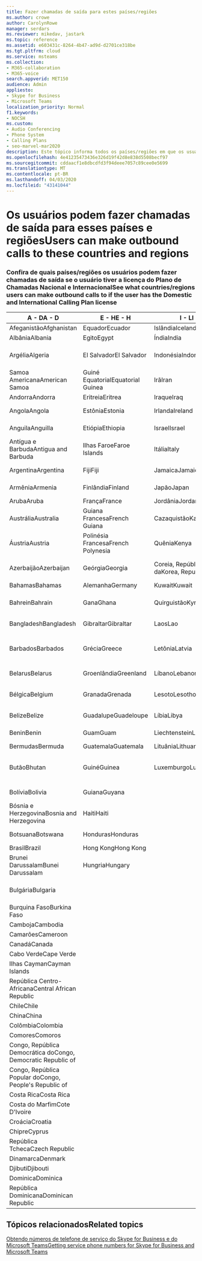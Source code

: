 ```yaml
---
title: Fazer chamadas de saída para estes países/regiões
ms.author: crowe
author: CarolynRowe
manager: serdars
ms.reviewer: mikedav, jastark
ms.topic: reference
ms.assetid: e603431c-8264-4b47-ad9d-d2701ce318be
ms.tgt.pltfrm: cloud
ms.service: msteams
ms.collection:
- M365-collaboration
- M365-voice
search.appverid: MET150
audience: Admin
appliesto:
- Skype for Business
- Microsoft Teams
localization_priority: Normal
f1.keywords:
- NOCSH
ms.custom:
- Audio Conferencing
- Phone System
- Calling Plans
- seo-marvel-mar2020
description: Este tópico informa todos os países/regiões em que os usuários podem fazer chamadas de saída, caso tenham um Plano de Chamada.
ms.openlocfilehash: 4e41235473436e326d19f42d8e838d5508becf97
ms.sourcegitcommit: cddaacf1e8dbcdfd3f94deee7057c89cee0e5699
ms.translationtype: MT
ms.contentlocale: pt-BR
ms.lasthandoff: 04/03/2020
ms.locfileid: "43141044"
---
```

# <a name="users-can-make-outbound-calls-to-these-countries-and-regions"></a><span data-ttu-id="08fec-103">Os usuários podem fazer chamadas de saída para esses países e regiões</span><span class="sxs-lookup"><span data-stu-id="08fec-103">Users can make outbound calls to these countries and regions</span></span>

### <a name="see-what-countriesregions-users-can-make-outbound-calls-to-if-the-user-has-the-domestic-and-international-calling-plan-license"></a><span data-ttu-id="08fec-104">Confira de quais países/regiões os usuários podem fazer chamadas de saída se o usuário tiver a licença do Plano de Chamadas Nacional e Internacional</span><span class="sxs-lookup"><span data-stu-id="08fec-104">See what countries/regions users can make outbound calls to if the user has the Domestic and International Calling Plan license</span></span>

|<span data-ttu-id="08fec-105">**A - D**</span><span class="sxs-lookup"><span data-stu-id="08fec-105">**A - D**</span></span>| <span data-ttu-id="08fec-106">**E - H**</span><span class="sxs-lookup"><span data-stu-id="08fec-106">**E - H**</span></span>|<span data-ttu-id="08fec-107">**I - L**</span><span class="sxs-lookup"><span data-stu-id="08fec-107">**I - L**</span></span>|<span data-ttu-id="08fec-108">**M - O**</span><span class="sxs-lookup"><span data-stu-id="08fec-108">**M - O**</span></span>|<span data-ttu-id="08fec-109">**P - S**</span><span class="sxs-lookup"><span data-stu-id="08fec-109">**P - S**</span></span>|<span data-ttu-id="08fec-110">**T - Z**</span><span class="sxs-lookup"><span data-stu-id="08fec-110">**T - Z**</span></span>|
---|---|---|---|---|---|
|<span data-ttu-id="08fec-111">Afeganistão</span><span class="sxs-lookup"><span data-stu-id="08fec-111">Afghanistan</span></span>|<span data-ttu-id="08fec-112">Equador</span><span class="sxs-lookup"><span data-stu-id="08fec-112">Ecuador</span></span> |<span data-ttu-id="08fec-113">Islândia</span><span class="sxs-lookup"><span data-stu-id="08fec-113">Iceland</span></span> |<span data-ttu-id="08fec-114">Macau</span><span class="sxs-lookup"><span data-stu-id="08fec-114">Macau</span></span> |<span data-ttu-id="08fec-115">Paquistão</span><span class="sxs-lookup"><span data-stu-id="08fec-115">Pakistan</span></span> |<span data-ttu-id="08fec-116">Taiwan</span><span class="sxs-lookup"><span data-stu-id="08fec-116">Taiwan</span></span>   |
|<span data-ttu-id="08fec-117">Albânia</span><span class="sxs-lookup"><span data-stu-id="08fec-117">Albania</span></span>|<span data-ttu-id="08fec-118">Egito</span><span class="sxs-lookup"><span data-stu-id="08fec-118">Egypt</span></span> |<span data-ttu-id="08fec-119">Índia</span><span class="sxs-lookup"><span data-stu-id="08fec-119">India</span></span> |<span data-ttu-id="08fec-120">Macedônia</span><span class="sxs-lookup"><span data-stu-id="08fec-120">Macedonia</span></span> |<span data-ttu-id="08fec-121">Palau</span><span class="sxs-lookup"><span data-stu-id="08fec-121">Palau</span></span> |<span data-ttu-id="08fec-122">Tadjiquistão</span><span class="sxs-lookup"><span data-stu-id="08fec-122">Tajikistan</span></span>   |
|<span data-ttu-id="08fec-123">Argélia</span><span class="sxs-lookup"><span data-stu-id="08fec-123">Algeria</span></span>|<span data-ttu-id="08fec-124">El Salvador</span><span class="sxs-lookup"><span data-stu-id="08fec-124">El Salvador</span></span> |<span data-ttu-id="08fec-125">Indonésia</span><span class="sxs-lookup"><span data-stu-id="08fec-125">Indonesia</span></span> |<span data-ttu-id="08fec-126">Malaui</span><span class="sxs-lookup"><span data-stu-id="08fec-126">Malawi</span></span> |<span data-ttu-id="08fec-127">Autoridade Palestina</span><span class="sxs-lookup"><span data-stu-id="08fec-127">Palestinian Authority</span></span> |<span data-ttu-id="08fec-128">Tanzânia, República Unida da</span><span class="sxs-lookup"><span data-stu-id="08fec-128">Tanzania, United Republic of</span></span>  |
|<span data-ttu-id="08fec-129">Samoa Americana</span><span class="sxs-lookup"><span data-stu-id="08fec-129">American Samoa</span></span>|<span data-ttu-id="08fec-130">Guiné Equatorial</span><span class="sxs-lookup"><span data-stu-id="08fec-130">Equatorial Guinea</span></span> |<span data-ttu-id="08fec-131">Irã</span><span class="sxs-lookup"><span data-stu-id="08fec-131">Iran</span></span> |<span data-ttu-id="08fec-132">Malásia</span><span class="sxs-lookup"><span data-stu-id="08fec-132">Malaysia</span></span> |<span data-ttu-id="08fec-133">Panamá</span><span class="sxs-lookup"><span data-stu-id="08fec-133">Panama</span></span> | <span data-ttu-id="08fec-134">Tailândia</span><span class="sxs-lookup"><span data-stu-id="08fec-134">Thailand</span></span>   |
|<span data-ttu-id="08fec-135">Andorra</span><span class="sxs-lookup"><span data-stu-id="08fec-135">Andorra</span></span> |<span data-ttu-id="08fec-136">Eritreia</span><span class="sxs-lookup"><span data-stu-id="08fec-136">Eritrea</span></span> |<span data-ttu-id="08fec-137">Iraque</span><span class="sxs-lookup"><span data-stu-id="08fec-137">Iraq</span></span> |<span data-ttu-id="08fec-138">Mali</span><span class="sxs-lookup"><span data-stu-id="08fec-138">Mali</span></span> |<span data-ttu-id="08fec-139">Paraguai</span><span class="sxs-lookup"><span data-stu-id="08fec-139">Paraguay</span></span> |<span data-ttu-id="08fec-140">Togo</span><span class="sxs-lookup"><span data-stu-id="08fec-140">Togo</span></span>   |
|<span data-ttu-id="08fec-141">Angola</span><span class="sxs-lookup"><span data-stu-id="08fec-141">Angola</span></span> |<span data-ttu-id="08fec-142">Estônia</span><span class="sxs-lookup"><span data-stu-id="08fec-142">Estonia</span></span> |<span data-ttu-id="08fec-143">Irlanda</span><span class="sxs-lookup"><span data-stu-id="08fec-143">Ireland</span></span> |<span data-ttu-id="08fec-144">Malta</span><span class="sxs-lookup"><span data-stu-id="08fec-144">Malta</span></span> |<span data-ttu-id="08fec-145">Peru</span><span class="sxs-lookup"><span data-stu-id="08fec-145">Peru</span></span> | <span data-ttu-id="08fec-146">Trinidad e Tobago</span><span class="sxs-lookup"><span data-stu-id="08fec-146">Trinidad and Tobago</span></span>  |
|<span data-ttu-id="08fec-147">Anguila</span><span class="sxs-lookup"><span data-stu-id="08fec-147">Anguilla</span></span> |<span data-ttu-id="08fec-148">Etiópia</span><span class="sxs-lookup"><span data-stu-id="08fec-148">Ethiopia</span></span> |<span data-ttu-id="08fec-149">Israel</span><span class="sxs-lookup"><span data-stu-id="08fec-149">Israel</span></span> |<span data-ttu-id="08fec-150">Ilhas Marshall</span><span class="sxs-lookup"><span data-stu-id="08fec-150">Marshall Islands</span></span> | <span data-ttu-id="08fec-151">Filipinas</span><span class="sxs-lookup"><span data-stu-id="08fec-151">Philippines</span></span> | <span data-ttu-id="08fec-152">Turquia</span><span class="sxs-lookup"><span data-stu-id="08fec-152">Turkey</span></span> |
|<span data-ttu-id="08fec-153">Antígua e Barbuda</span><span class="sxs-lookup"><span data-stu-id="08fec-153">Antigua and Barbuda</span></span> | <span data-ttu-id="08fec-154">Ilhas Faroe</span><span class="sxs-lookup"><span data-stu-id="08fec-154">Faroe Islands</span></span> |<span data-ttu-id="08fec-155">Itália</span><span class="sxs-lookup"><span data-stu-id="08fec-155">Italy</span></span> |<span data-ttu-id="08fec-156">Martinica</span><span class="sxs-lookup"><span data-stu-id="08fec-156">Martinique</span></span> |<span data-ttu-id="08fec-157">Polônia</span><span class="sxs-lookup"><span data-stu-id="08fec-157">Poland</span></span> |<span data-ttu-id="08fec-158">Turcomenistão</span><span class="sxs-lookup"><span data-stu-id="08fec-158">Turkmenistan</span></span> |
|<span data-ttu-id="08fec-159">Argentina</span><span class="sxs-lookup"><span data-stu-id="08fec-159">Argentina</span></span>|<span data-ttu-id="08fec-160">Fiji</span><span class="sxs-lookup"><span data-stu-id="08fec-160">Fiji</span></span> |<span data-ttu-id="08fec-161">Jamaica</span><span class="sxs-lookup"><span data-stu-id="08fec-161">Jamaica</span></span> |<span data-ttu-id="08fec-162">Maurício</span><span class="sxs-lookup"><span data-stu-id="08fec-162">Mauritius</span></span> |<span data-ttu-id="08fec-163">Portugal</span><span class="sxs-lookup"><span data-stu-id="08fec-163">Portugal</span></span> |<span data-ttu-id="08fec-164">Turcos e Caicos</span><span class="sxs-lookup"><span data-stu-id="08fec-164">Turks and Caicos</span></span>   |
|<span data-ttu-id="08fec-165">Armênia</span><span class="sxs-lookup"><span data-stu-id="08fec-165">Armenia</span></span> |<span data-ttu-id="08fec-166">Finlândia</span><span class="sxs-lookup"><span data-stu-id="08fec-166">Finland</span></span> |<span data-ttu-id="08fec-167">Japão</span><span class="sxs-lookup"><span data-stu-id="08fec-167">Japan</span></span> |<span data-ttu-id="08fec-168">Mayotte</span><span class="sxs-lookup"><span data-stu-id="08fec-168">Mayotte</span></span> | <span data-ttu-id="08fec-169">Porto Rico</span><span class="sxs-lookup"><span data-stu-id="08fec-169">Puerto Rico</span></span> |<span data-ttu-id="08fec-170">Uganda</span><span class="sxs-lookup"><span data-stu-id="08fec-170">Uganda</span></span>  |
|<span data-ttu-id="08fec-171">Aruba</span><span class="sxs-lookup"><span data-stu-id="08fec-171">Aruba</span></span> |<span data-ttu-id="08fec-172">França</span><span class="sxs-lookup"><span data-stu-id="08fec-172">France</span></span> |<span data-ttu-id="08fec-173">Jordânia</span><span class="sxs-lookup"><span data-stu-id="08fec-173">Jordan</span></span> |<span data-ttu-id="08fec-174">México</span><span class="sxs-lookup"><span data-stu-id="08fec-174">Mexico</span></span> |<span data-ttu-id="08fec-175">Catar</span><span class="sxs-lookup"><span data-stu-id="08fec-175">Qatar</span></span> | <span data-ttu-id="08fec-176">Ucrânia</span><span class="sxs-lookup"><span data-stu-id="08fec-176">Ukraine</span></span>   |
|<span data-ttu-id="08fec-177">Austrália</span><span class="sxs-lookup"><span data-stu-id="08fec-177">Australia</span></span> |<span data-ttu-id="08fec-178">Guiana Francesa</span><span class="sxs-lookup"><span data-stu-id="08fec-178">French Guiana</span></span> |<span data-ttu-id="08fec-179">Cazaquistão</span><span class="sxs-lookup"><span data-stu-id="08fec-179">Kazakhstan</span></span> |<span data-ttu-id="08fec-180">Micronésia</span><span class="sxs-lookup"><span data-stu-id="08fec-180">Micronesia</span></span> |<span data-ttu-id="08fec-181">Reunião</span><span class="sxs-lookup"><span data-stu-id="08fec-181">Reunion</span></span> |<span data-ttu-id="08fec-182">Emirados Árabes Unidos (EAU)</span><span class="sxs-lookup"><span data-stu-id="08fec-182">United Arab Emirates (U.A.E)</span></span>  |
|<span data-ttu-id="08fec-183">Áustria</span><span class="sxs-lookup"><span data-stu-id="08fec-183">Austria</span></span> |<span data-ttu-id="08fec-184">Polinésia Francesa</span><span class="sxs-lookup"><span data-stu-id="08fec-184">French Polynesia</span></span> |<span data-ttu-id="08fec-185">Quênia</span><span class="sxs-lookup"><span data-stu-id="08fec-185">Kenya</span></span> |<span data-ttu-id="08fec-186">Moldova</span><span class="sxs-lookup"><span data-stu-id="08fec-186">Moldova, Republic of</span></span> |<span data-ttu-id="08fec-187">Romênia</span><span class="sxs-lookup"><span data-stu-id="08fec-187">Romania</span></span> |<span data-ttu-id="08fec-188">Reino Unido (RU)</span><span class="sxs-lookup"><span data-stu-id="08fec-188">United Kingdom (U.K.)</span></span> |
|<span data-ttu-id="08fec-189">Azerbaijão</span><span class="sxs-lookup"><span data-stu-id="08fec-189">Azerbaijan</span></span> |<span data-ttu-id="08fec-190">Geórgia</span><span class="sxs-lookup"><span data-stu-id="08fec-190">Georgia</span></span> |<span data-ttu-id="08fec-191">Coreia, República da</span><span class="sxs-lookup"><span data-stu-id="08fec-191">Korea, Republic of</span></span> |<span data-ttu-id="08fec-192">Mônaco</span><span class="sxs-lookup"><span data-stu-id="08fec-192">Monaco</span></span> | <span data-ttu-id="08fec-193">Federação Russa</span><span class="sxs-lookup"><span data-stu-id="08fec-193">Russian Federation</span></span> |<span data-ttu-id="08fec-194">Estados Unidos (EUA)</span><span class="sxs-lookup"><span data-stu-id="08fec-194">United States (U.S.)</span></span>  |
|<span data-ttu-id="08fec-195">Bahamas</span><span class="sxs-lookup"><span data-stu-id="08fec-195">Bahamas</span></span> |<span data-ttu-id="08fec-196">Alemanha</span><span class="sxs-lookup"><span data-stu-id="08fec-196">Germany</span></span> |<span data-ttu-id="08fec-197">Kuwait</span><span class="sxs-lookup"><span data-stu-id="08fec-197">Kuwait</span></span> |<span data-ttu-id="08fec-198">Mongólia</span><span class="sxs-lookup"><span data-stu-id="08fec-198">Mongolia</span></span> |<span data-ttu-id="08fec-199">Ruanda</span><span class="sxs-lookup"><span data-stu-id="08fec-199">Rwanda</span></span> | <span data-ttu-id="08fec-200">Uruguai</span><span class="sxs-lookup"><span data-stu-id="08fec-200">Uruguay</span></span> |
|<span data-ttu-id="08fec-201">Bahrein</span><span class="sxs-lookup"><span data-stu-id="08fec-201">Bahrain</span></span> |<span data-ttu-id="08fec-202">Gana</span><span class="sxs-lookup"><span data-stu-id="08fec-202">Ghana</span></span> |<span data-ttu-id="08fec-203">Quirguistão</span><span class="sxs-lookup"><span data-stu-id="08fec-203">Kyrgyzstan</span></span> |<span data-ttu-id="08fec-204">Montenegro</span><span class="sxs-lookup"><span data-stu-id="08fec-204">Montenegro</span></span> | <span data-ttu-id="08fec-205">São Cristóvão e Névis</span><span class="sxs-lookup"><span data-stu-id="08fec-205">Saint Kitts and Nevis</span></span> |<span data-ttu-id="08fec-206">Uzbequistão</span><span class="sxs-lookup"><span data-stu-id="08fec-206">Uzbekistan</span></span>  |
|<span data-ttu-id="08fec-207">Bangladesh</span><span class="sxs-lookup"><span data-stu-id="08fec-207">Bangladesh</span></span> |<span data-ttu-id="08fec-208">Gibraltar</span><span class="sxs-lookup"><span data-stu-id="08fec-208">Gibraltar</span></span> |<span data-ttu-id="08fec-209">Laos</span><span class="sxs-lookup"><span data-stu-id="08fec-209">Lao</span></span> |<span data-ttu-id="08fec-210">Montserrat</span><span class="sxs-lookup"><span data-stu-id="08fec-210">Montserrat</span></span> | <span data-ttu-id="08fec-211">Santa Lúcia</span><span class="sxs-lookup"><span data-stu-id="08fec-211">Saint Lucia</span></span> |<span data-ttu-id="08fec-212">Cidade do Vaticano</span><span class="sxs-lookup"><span data-stu-id="08fec-212">Vatican City State</span></span>  |
|<span data-ttu-id="08fec-213">Barbados</span><span class="sxs-lookup"><span data-stu-id="08fec-213">Barbados</span></span> |<span data-ttu-id="08fec-214">Grécia</span><span class="sxs-lookup"><span data-stu-id="08fec-214">Greece</span></span> |<span data-ttu-id="08fec-215">Letônia</span><span class="sxs-lookup"><span data-stu-id="08fec-215">Latvia</span></span> |<span data-ttu-id="08fec-216">Marrocos</span><span class="sxs-lookup"><span data-stu-id="08fec-216">Morocco</span></span> |<span data-ttu-id="08fec-217">São Vicente e Granadinas</span><span class="sxs-lookup"><span data-stu-id="08fec-217">Saint Vincent and the Grenadines</span></span> |<span data-ttu-id="08fec-218">Venezuela</span><span class="sxs-lookup"><span data-stu-id="08fec-218">Venezuela</span></span>   |
|<span data-ttu-id="08fec-219">Belarus</span><span class="sxs-lookup"><span data-stu-id="08fec-219">Belarus</span></span> |<span data-ttu-id="08fec-220">Groenlândia</span><span class="sxs-lookup"><span data-stu-id="08fec-220">Greenland</span></span> |<span data-ttu-id="08fec-221">Líbano</span><span class="sxs-lookup"><span data-stu-id="08fec-221">Lebanon</span></span> |<span data-ttu-id="08fec-222">Moçambique</span><span class="sxs-lookup"><span data-stu-id="08fec-222">Mozambique</span></span> | <span data-ttu-id="08fec-223">San Marino</span><span class="sxs-lookup"><span data-stu-id="08fec-223">San Marino</span></span> |<span data-ttu-id="08fec-224">Vietnã</span><span class="sxs-lookup"><span data-stu-id="08fec-224">Viet Nam</span></span>  |
|<span data-ttu-id="08fec-225">Bélgica</span><span class="sxs-lookup"><span data-stu-id="08fec-225">Belgium</span></span> |<span data-ttu-id="08fec-226">Granada</span><span class="sxs-lookup"><span data-stu-id="08fec-226">Grenada</span></span> |<span data-ttu-id="08fec-227">Lesoto</span><span class="sxs-lookup"><span data-stu-id="08fec-227">Lesotho</span></span> |<span data-ttu-id="08fec-228">Mianmar</span><span class="sxs-lookup"><span data-stu-id="08fec-228">Myanmar</span></span> | <span data-ttu-id="08fec-229">Arábia Saudita</span><span class="sxs-lookup"><span data-stu-id="08fec-229">Saudi Arabia</span></span> | <span data-ttu-id="08fec-230">Ilhas Virgens (Britânicas)</span><span class="sxs-lookup"><span data-stu-id="08fec-230">Virgin Islands (British)</span></span> |
|<span data-ttu-id="08fec-231">Belize</span><span class="sxs-lookup"><span data-stu-id="08fec-231">Belize</span></span> |<span data-ttu-id="08fec-232">Guadalupe</span><span class="sxs-lookup"><span data-stu-id="08fec-232">Guadeloupe</span></span> |<span data-ttu-id="08fec-233">Líbia</span><span class="sxs-lookup"><span data-stu-id="08fec-233">Libya</span></span> |<span data-ttu-id="08fec-234">Namíbia</span><span class="sxs-lookup"><span data-stu-id="08fec-234">Namibia</span></span> |<span data-ttu-id="08fec-235">Senegal</span><span class="sxs-lookup"><span data-stu-id="08fec-235">Senegal</span></span> | <span data-ttu-id="08fec-236">Ilhas Virgens (EUA)</span><span class="sxs-lookup"><span data-stu-id="08fec-236">Virgin Islands (U.S.)</span></span>  |
|<span data-ttu-id="08fec-237">Benin</span><span class="sxs-lookup"><span data-stu-id="08fec-237">Benin</span></span> |<span data-ttu-id="08fec-238">Guam</span><span class="sxs-lookup"><span data-stu-id="08fec-238">Guam</span></span> |<span data-ttu-id="08fec-239">Liechtenstein</span><span class="sxs-lookup"><span data-stu-id="08fec-239">Liechtenstein</span></span> |<span data-ttu-id="08fec-240">Nepal</span><span class="sxs-lookup"><span data-stu-id="08fec-240">Nepal</span></span> | <span data-ttu-id="08fec-241">Sérvia</span><span class="sxs-lookup"><span data-stu-id="08fec-241">Serbia</span></span> | <span data-ttu-id="08fec-242">Wallis e Futuna</span><span class="sxs-lookup"><span data-stu-id="08fec-242">Wallis and Futuna Islands</span></span>  |
|<span data-ttu-id="08fec-243">Bermudas</span><span class="sxs-lookup"><span data-stu-id="08fec-243">Bermuda</span></span> |<span data-ttu-id="08fec-244">Guatemala</span><span class="sxs-lookup"><span data-stu-id="08fec-244">Guatemala</span></span> |<span data-ttu-id="08fec-245">Lituânia</span><span class="sxs-lookup"><span data-stu-id="08fec-245">Lithuania</span></span> |<span data-ttu-id="08fec-246">Países Baixos</span><span class="sxs-lookup"><span data-stu-id="08fec-246">Netherlands</span></span> |<span data-ttu-id="08fec-247">Singapura</span><span class="sxs-lookup"><span data-stu-id="08fec-247">Singapore</span></span> |<span data-ttu-id="08fec-248">Iêmen</span><span class="sxs-lookup"><span data-stu-id="08fec-248">Yemen</span></span> |
|<span data-ttu-id="08fec-249">Butão</span><span class="sxs-lookup"><span data-stu-id="08fec-249">Bhutan</span></span> |<span data-ttu-id="08fec-250">Guiné</span><span class="sxs-lookup"><span data-stu-id="08fec-250">Guinea</span></span> |<span data-ttu-id="08fec-251">Luxemburgo</span><span class="sxs-lookup"><span data-stu-id="08fec-251">Luxembourg</span></span> |<span data-ttu-id="08fec-252">Bonaire, Curaçao, Saba, Santo Eustáquio e São Martinho</span><span class="sxs-lookup"><span data-stu-id="08fec-252">Netherlands Antilles</span></span> |<span data-ttu-id="08fec-253">Eslováquia</span><span class="sxs-lookup"><span data-stu-id="08fec-253">Slovakia</span></span> |<span data-ttu-id="08fec-254">Zâmbia</span><span class="sxs-lookup"><span data-stu-id="08fec-254">Zambia</span></span>  |
|<span data-ttu-id="08fec-255">Bolívia</span><span class="sxs-lookup"><span data-stu-id="08fec-255">Bolivia</span></span> |<span data-ttu-id="08fec-256">Guiana</span><span class="sxs-lookup"><span data-stu-id="08fec-256">Guyana</span></span>| |<span data-ttu-id="08fec-257">Nova Caledônia</span><span class="sxs-lookup"><span data-stu-id="08fec-257">New Caledonia</span></span> |<span data-ttu-id="08fec-258">Eslovênia</span><span class="sxs-lookup"><span data-stu-id="08fec-258">Slovenia</span></span> |<span data-ttu-id="08fec-259">Zimbábue</span><span class="sxs-lookup"><span data-stu-id="08fec-259">Zimbabwe</span></span> |
|<span data-ttu-id="08fec-260">Bósnia e Herzegovina</span><span class="sxs-lookup"><span data-stu-id="08fec-260">Bosnia and Herzegovina</span></span> |<span data-ttu-id="08fec-261">Haiti</span><span class="sxs-lookup"><span data-stu-id="08fec-261">Haiti</span></span> ||<span data-ttu-id="08fec-262">Nova Zelândia</span><span class="sxs-lookup"><span data-stu-id="08fec-262">New Zealand</span></span> |<span data-ttu-id="08fec-263">África do Sul</span><span class="sxs-lookup"><span data-stu-id="08fec-263">South Africa</span></span> | 
|<span data-ttu-id="08fec-264">Botsuana</span><span class="sxs-lookup"><span data-stu-id="08fec-264">Botswana</span></span> |<span data-ttu-id="08fec-265">Honduras</span><span class="sxs-lookup"><span data-stu-id="08fec-265">Honduras</span></span> ||<span data-ttu-id="08fec-266">Nicarágua</span><span class="sxs-lookup"><span data-stu-id="08fec-266">Nicaragua</span></span> |<span data-ttu-id="08fec-267">Sudão do Sul</span><span class="sxs-lookup"><span data-stu-id="08fec-267">South Sudan</span></span> |
|<span data-ttu-id="08fec-268">Brasil</span><span class="sxs-lookup"><span data-stu-id="08fec-268">Brazil</span></span> |<span data-ttu-id="08fec-269">Hong Kong</span><span class="sxs-lookup"><span data-stu-id="08fec-269">Hong Kong</span></span> ||<span data-ttu-id="08fec-270">Níger</span><span class="sxs-lookup"><span data-stu-id="08fec-270">Niger</span></span> |<span data-ttu-id="08fec-271">Espanha</span><span class="sxs-lookup"><span data-stu-id="08fec-271">Spain</span></span> | 
|<span data-ttu-id="08fec-272">Brunei Darussalam</span><span class="sxs-lookup"><span data-stu-id="08fec-272">Bunei Darussalam</span></span> |<span data-ttu-id="08fec-273">Hungria</span><span class="sxs-lookup"><span data-stu-id="08fec-273">Hungary</span></span> ||<span data-ttu-id="08fec-274">Nigéria</span><span class="sxs-lookup"><span data-stu-id="08fec-274">Nigeria</span></span> |<span data-ttu-id="08fec-275">Sri Lanka</span><span class="sxs-lookup"><span data-stu-id="08fec-275">Sri Lanka</span></span> | 
|<span data-ttu-id="08fec-276">Bulgária</span><span class="sxs-lookup"><span data-stu-id="08fec-276">Bulgaria</span></span> |||<span data-ttu-id="08fec-277">Ilhas Marianas do Norte</span><span class="sxs-lookup"><span data-stu-id="08fec-277">Northern Mariana Islands</span></span> |<span data-ttu-id="08fec-278">São Pedro e Miquelon</span><span class="sxs-lookup"><span data-stu-id="08fec-278">St. Pierre and Miquelon</span></span> |
|<span data-ttu-id="08fec-279">Burquina Faso</span><span class="sxs-lookup"><span data-stu-id="08fec-279">Burkina Faso</span></span> |||<span data-ttu-id="08fec-280">Noruega</span><span class="sxs-lookup"><span data-stu-id="08fec-280">Norway</span></span> |<span data-ttu-id="08fec-281">Sudão</span><span class="sxs-lookup"><span data-stu-id="08fec-281">Sudan</span></span> |
|<span data-ttu-id="08fec-282">Camboja</span><span class="sxs-lookup"><span data-stu-id="08fec-282">Cambodia</span></span> |||<span data-ttu-id="08fec-283">Omã</span><span class="sxs-lookup"><span data-stu-id="08fec-283">Oman</span></span> |<span data-ttu-id="08fec-284">Suriname</span><span class="sxs-lookup"><span data-stu-id="08fec-284">Suriname</span></span> | 
|<span data-ttu-id="08fec-285">Camarões</span><span class="sxs-lookup"><span data-stu-id="08fec-285">Cameroon</span></span> ||||<span data-ttu-id="08fec-286">Suazilândia</span><span class="sxs-lookup"><span data-stu-id="08fec-286">Swaziland</span></span> |
|<span data-ttu-id="08fec-287">Canadá</span><span class="sxs-lookup"><span data-stu-id="08fec-287">Canada</span></span> ||||<span data-ttu-id="08fec-288">Suécia</span><span class="sxs-lookup"><span data-stu-id="08fec-288">Sweden</span></span> | 
|<span data-ttu-id="08fec-289">Cabo Verde</span><span class="sxs-lookup"><span data-stu-id="08fec-289">Cape Verde</span></span> ||||<span data-ttu-id="08fec-290">Suíça</span><span class="sxs-lookup"><span data-stu-id="08fec-290">Switzerland</span></span> |
|<span data-ttu-id="08fec-291">Ilhas Cayman</span><span class="sxs-lookup"><span data-stu-id="08fec-291">Cayman Islands</span></span> ||||<span data-ttu-id="08fec-292">Síria</span><span class="sxs-lookup"><span data-stu-id="08fec-292">Syrian Arab Republic</span></span> |
|<span data-ttu-id="08fec-293">República Centro-Africana</span><span class="sxs-lookup"><span data-stu-id="08fec-293">Central African Republic</span></span> |
|<span data-ttu-id="08fec-294">Chile</span><span class="sxs-lookup"><span data-stu-id="08fec-294">Chile</span></span> |
|<span data-ttu-id="08fec-295">China</span><span class="sxs-lookup"><span data-stu-id="08fec-295">China</span></span> |
|<span data-ttu-id="08fec-296">Colômbia</span><span class="sxs-lookup"><span data-stu-id="08fec-296">Colombia</span></span> |
|<span data-ttu-id="08fec-297">Comores</span><span class="sxs-lookup"><span data-stu-id="08fec-297">Comoros</span></span> |
|<span data-ttu-id="08fec-298">Congo, República Democrática do</span><span class="sxs-lookup"><span data-stu-id="08fec-298">Congo, Democratic Republic of</span></span> |
|<span data-ttu-id="08fec-299">Congo, República Popular do</span><span class="sxs-lookup"><span data-stu-id="08fec-299">Congo, People's Republic of</span></span> |
|<span data-ttu-id="08fec-300">Costa Rica</span><span class="sxs-lookup"><span data-stu-id="08fec-300">Costa Rica</span></span> |
|<span data-ttu-id="08fec-301">Costa do Marfim</span><span class="sxs-lookup"><span data-stu-id="08fec-301">Cote D'Ivoire</span></span> |
|<span data-ttu-id="08fec-302">Croácia</span><span class="sxs-lookup"><span data-stu-id="08fec-302">Croatia</span></span> |
|<span data-ttu-id="08fec-303">Chipre</span><span class="sxs-lookup"><span data-stu-id="08fec-303">Cyprus</span></span> |
|<span data-ttu-id="08fec-304">República Tcheca</span><span class="sxs-lookup"><span data-stu-id="08fec-304">Czech Republic</span></span> |
|<span data-ttu-id="08fec-305">Dinamarca</span><span class="sxs-lookup"><span data-stu-id="08fec-305">Denmark</span></span> |
|<span data-ttu-id="08fec-306">Djibuti</span><span class="sxs-lookup"><span data-stu-id="08fec-306">Djibouti</span></span> |
|<span data-ttu-id="08fec-307">Dominica</span><span class="sxs-lookup"><span data-stu-id="08fec-307">Dominica</span></span> |
|<span data-ttu-id="08fec-308">República Dominicana</span><span class="sxs-lookup"><span data-stu-id="08fec-308">Dominican Republic</span></span> |

## <a name="related-topics"></a><span data-ttu-id="08fec-309">Tópicos relacionados</span><span class="sxs-lookup"><span data-stu-id="08fec-309">Related topics</span></span>

[<span data-ttu-id="08fec-310">Obtendo números de telefone de serviço do Skype for Business e do Microsoft Teams</span><span class="sxs-lookup"><span data-stu-id="08fec-310">Getting service phone numbers for Skype for Business and Microsoft Teams</span></span>](/microsoftteams/getting-service-phone-numbers)

  
 
